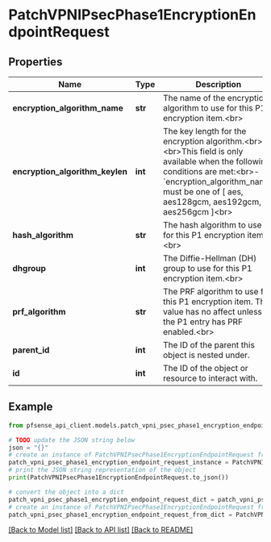 # PatchVPNIPsecPhase1EncryptionEndpointRequest


## Properties

Name | Type | Description | Notes
------------ | ------------- | ------------- | -------------
**encryption_algorithm_name** | **str** | The name of the encryption algorithm to use for this P1 encryption item.&lt;br&gt; | [optional] 
**encryption_algorithm_keylen** | **int** | The key length for the encryption algorithm.&lt;br&gt;&lt;br&gt;This field is only available when the following conditions are met:&lt;br&gt;- &#x60;encryption_algorithm_name&#x60; must be one of [ aes, aes128gcm, aes192gcm, aes256gcm ]&lt;br&gt; | [optional] 
**hash_algorithm** | **str** | The hash algorithm to use for this P1 encryption item.&lt;br&gt; | [optional] 
**dhgroup** | **int** | The Diffie-Hellman (DH) group to use for this P1 encryption item.&lt;br&gt; | [optional] 
**prf_algorithm** | **str** | The PRF algorithm to use for this P1 encryption item. This value has no affect unless the P1 entry has PRF enabled.&lt;br&gt; | [optional] [default to 'sha256']
**parent_id** | **int** | The ID of the parent this object is nested under. | 
**id** | **int** | The ID of the object or resource to interact with. | 

## Example

```python
from pfsense_api_client.models.patch_vpni_psec_phase1_encryption_endpoint_request import PatchVPNIPsecPhase1EncryptionEndpointRequest

# TODO update the JSON string below
json = "{}"
# create an instance of PatchVPNIPsecPhase1EncryptionEndpointRequest from a JSON string
patch_vpni_psec_phase1_encryption_endpoint_request_instance = PatchVPNIPsecPhase1EncryptionEndpointRequest.from_json(json)
# print the JSON string representation of the object
print(PatchVPNIPsecPhase1EncryptionEndpointRequest.to_json())

# convert the object into a dict
patch_vpni_psec_phase1_encryption_endpoint_request_dict = patch_vpni_psec_phase1_encryption_endpoint_request_instance.to_dict()
# create an instance of PatchVPNIPsecPhase1EncryptionEndpointRequest from a dict
patch_vpni_psec_phase1_encryption_endpoint_request_from_dict = PatchVPNIPsecPhase1EncryptionEndpointRequest.from_dict(patch_vpni_psec_phase1_encryption_endpoint_request_dict)
```
[[Back to Model list]](../README.md#documentation-for-models) [[Back to API list]](../README.md#documentation-for-api-endpoints) [[Back to README]](../README.md)


